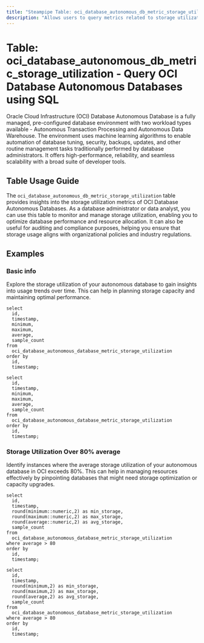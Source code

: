 ```yaml
---
title: "Steampipe Table: oci_database_autonomous_db_metric_storage_utilization - Query OCI Database Autonomous Databases using SQL"
description: "Allows users to query metrics related to storage utilization for Oracle Cloud Infrastructure (OCI) Database Autonomous Databases."
---
```


# Table: oci_database_autonomous_db_metric_storage_utilization - Query OCI Database Autonomous Databases using SQL

Oracle Cloud Infrastructure (OCI) Database Autonomous Database is a fully managed, pre-configured database environment with two workload types available - Autonomous Transaction Processing and Autonomous Data Warehouse. The environment uses machine learning algorithms to enable automation of database tuning, security, backups, updates, and other routine management tasks traditionally performed by database administrators. It offers high-performance, reliability, and seamless scalability with a broad suite of developer tools.

## Table Usage Guide

The `oci_database_autonomous_db_metric_storage_utilization` table provides insights into the storage utilization metrics of OCI Database Autonomous Databases. As a database administrator or data analyst, you can use this table to monitor and manage storage utilization, enabling you to optimize database performance and resource allocation. It can also be useful for auditing and compliance purposes, helping you ensure that storage usage aligns with organizational policies and industry regulations.

## Examples

### Basic info
Explore the storage utilization of your autonomous database to gain insights into usage trends over time. This can help in planning storage capacity and maintaining optimal performance.

```sql+postgres
select
  id,
  timestamp,
  minimum,
  maximum,
  average,
  sample_count
from
  oci_database_autonomous_database_metric_storage_utilization
order by
  id,
  timestamp;
```

```sql+sqlite
select
  id,
  timestamp,
  minimum,
  maximum,
  average,
  sample_count
from
  oci_database_autonomous_database_metric_storage_utilization
order by
  id,
  timestamp;
```

### Storage Utilization Over 80% average
Identify instances where the average storage utilization of your autonomous database in OCI exceeds 80%. This can help in managing resources effectively by pinpointing databases that might need storage optimization or capacity upgrades.

```sql+postgres
select
  id,
  timestamp,
  round(minimum::numeric,2) as min_storage,
  round(maximum::numeric,2) as max_storage,
  round(average::numeric,2) as avg_storage,
  sample_count
from
  oci_database_autonomous_database_metric_storage_utilization
where average > 80
order by
  id,
  timestamp;
```

```sql+sqlite
select
  id,
  timestamp,
  round(minimum,2) as min_storage,
  round(maximum,2) as max_storage,
  round(average,2) as avg_storage,
  sample_count
from
  oci_database_autonomous_database_metric_storage_utilization
where average > 80
order by
  id,
  timestamp;
```